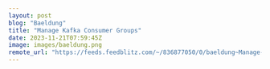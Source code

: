 ```yaml
---
layout: post
blog: "Baeldung"
title: "Manage Kafka Consumer Groups"
date: 2023-11-21T07:59:45Z
image: images/baeldung.png
remote_url: "https://feeds.feedblitz.com/~/836877050/0/baeldung~Manage-Kafka-Consumer-Groups"
---
```

